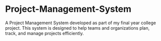 # Project-Management-System
A Project Management System developed as part of my final year college project. This system is designed to help teams and organizations plan, track, and manage projects efficiently.
